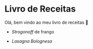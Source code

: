 # Livro de Receitas

Olá, bem vindo ao meu livro de receitas :wave: 

 - _Strogonoff_ de frango

 - _Lasagna Bolognesa_
